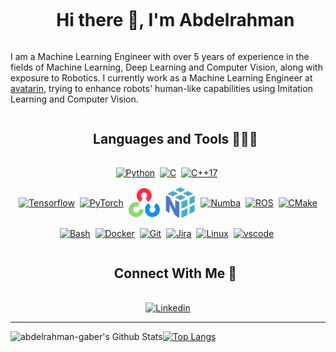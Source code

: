 <!--h1 without bottom border-->
<div id="user-content-toc">
  <ul align="center">
    <summary><h1 style="display: inline-block">Hi there 👋, I'm Abdelrahman</h1></summary>
  </ul>
</div>

I am a Machine Learning Engineer with over 5 years of experience in the fields of Machine Learning, Deep Learning and Computer Vision, along with exposure to Robotics. I currently work as a Machine Learning Engineer at [avatarin](https://avatarin.com/), trying to enhance robots' human-like capabilities using Imitation Learning and Computer Vision.

<!--h2 without bottom border-->
<div id="user-content-toc">
  <ul align="center">
    <summary><h2 style="display: inline-block">Languages and Tools 👨🏻‍💻</h2></summary>
  </ul>
</div>

<p align="center">
 <a href="https://www.python.org/" target="blank"><img align="center" src="https://skillicons.dev/icons?i=py" alt="Python" height="50" width="50" /></a>&nbsp;
 <a href="https://en.wikipedia.org/wiki/C_(programming_language)" target="blank"><img align="center" src="https://skillicons.dev/icons?i=c" alt="C" height="50" width="50" /></a>&nbsp;
 <a href="https://en.cppreference.com/w/cpp/17" target="blank"><img align="center" src="https://skillicons.dev/icons?i=cpp" alt="C++17" height="50" width="50" /></a>&nbsp;
</p>

<p align="center">
 <a href="https://www.tensorflow.org/" target="blank"><img align="center" src="https://skillicons.dev/icons?i=tensorflow" alt="Tensorflow" height="50" width="50" /></a>&nbsp;
 <a href="https://pytorch.org/" target="blank"><img align="center" src="https://skillicons.dev/icons?i=pytorch" alt="PyTorch" height="50" width="50" /></a>&nbsp;
 <a href="https://opencv.org/" target="blank"><img align="center" src="https://raw.githubusercontent.com/devicons/devicon/1119b9f84c0290e0f0b38982099a2bd027a48bf1/icons/opencv/opencv-original.svg" alt="OpenCV" height="50" width="50" /></a>&nbsp;
 <a href="https://numpy.org/" target="blank"><img align="center" src="https://raw.githubusercontent.com/devicons/devicon/1119b9f84c0290e0f0b38982099a2bd027a48bf1/icons/numpy/numpy-original.svg" alt="Numpy" height="50" width="50" /></a>&nbsp;
 <a href="https://numba.pydata.org/" target="blank"><img align="center" src="https://upload.wikimedia.org/wikipedia/commons/f/fe/Numba_logo.svg" alt="Numba" height="50" width="50" /></a>&nbsp;
 <a href="https://www.ros.org/" target="blank"><img align="center" src="https://skillicons.dev/icons?i=ros" alt="ROS" height="50" width="50" /></a>&nbsp;
 <a href="https://cmake.org/" target="blank"><img align="center" src="https://skillicons.dev/icons?i=cmake" alt="CMake" height="50" width="50" /></a>
</p>

<p align="center">
 <a href="https://www.gnu.org/software/bash/" target="blank"><img align="center" src="https://skillicons.dev/icons?i=bash" alt="Bash" height="50" width="50" /></a>&nbsp;
 <a href="https://www.docker.com/" target="blank"><img align="center" src="https://skillicons.dev/icons?i=docker" alt="Docker" height="50" width="50" /></a>&nbsp;
 <a href="https://git-scm.com/" target="blank"><img align="center" src="https://skillicons.dev/icons?i=git" alt="Git" height="50" width="50" /></a>&nbsp;
 <a href="https://www.atlassian.com/software/jira" target="blank"><img align="center" src="https://user-images.githubusercontent.com/25181517/183912952-83784e94-629d-4c34-a961-ae2ae795b662.png" alt="Jira" height="50" width="50" /></a>&nbsp;
 <a href="https://www.linuxfoundation.org/" target="blank"><img align="center" src="https://skillicons.dev/icons?i=linux" alt="Linux" height="50" width="50" /></a>&nbsp;
 <a href="https://code.visualstudio.com/" target="blank"><img align="center" src="https://skillicons.dev/icons?i=vscode" alt="vscode" height="50" width="50" /></a>&nbsp;  
</p>


<!-- Connect with me -->
<!--h2 without bottom border-->
<div id="user-content-toc">
  <ul align="center">
    <summary><h2 style="display: inline-block">Connect With Me 🤝</h2></summary>
  </ul>
</div>

<p align="center">
<a href="https://www.linkedin.com/in/abdelrahmangaber/" target="blank"><img align="center" src="https://skillicons.dev/icons?i=linkedin" alt="Linkedin" height="50" width="50" /></a>  
</p>

---

<img align="left" alt="abdelrahman-gaber's Github Stats" src="https://github-readme-stats.vercel.app/api?username=abdelrahman-gaber&theme=dark&show_icons=true&count_private=true&include_all_commits=true&&hide=prs,contribs&hide_border=true" /> 

[![Top Langs](https://github-readme-stats.vercel.app/api/top-langs/?username=abdelrahman-gaber&layout=compact&theme=dark&hide=matlab,html,verilog,vhdl,systemverilog,stata)](https://github.com/anuraghazra/github-readme-stats) 



<!--
- 🔭 I’m currently working on ...
- 🌱 I’m currently learning ...
- 👯 I’m looking to collaborate on ...
- 🤔 I’m looking for help with ...
- 💬 Ask me about ...
- 📫 How to reach me: ...
- 😄 Pronouns: ...
- ⚡ Fun fact: ...
-->
